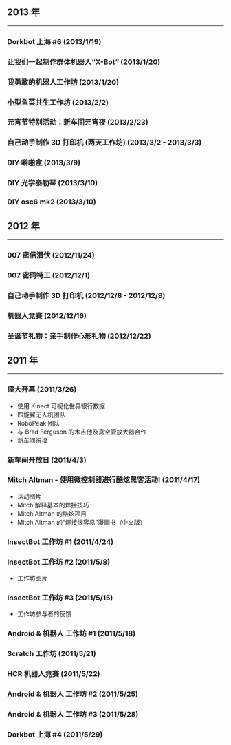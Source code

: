 ## 2013 年

---

### Dorkbot 上海 #6 (2013/1/19)
### 让我们一起制作群体机器人“X-Bot” (2013/1/20)
### 我勇敢的机器人工作坊 (2013/1/20)
### 小型鱼菜共生工作坊 (2013/2/2)
### 元宵节特别活动：新车间元宵夜 (2013/2/23)
### 自己动手制作 3D 打印机 (两天工作坊) (2013/3/2 - 2013/3/3)
### DIY 噼啪盒 (2013/3/9)
### DIY 光学泰勒琴 (2013/3/10)
### DIY osc6 mk2 (2013/3/10)

## 2012 年

---

### 007 密信潜伏 (2012/11/24)
### 007 密码特工 (2012/12/1)
### 自己动手制作 3D 打印机 (2012/12/8 - 2012/12/9)
### 机器人竞赛 (2012/12/16)
### 圣诞节礼物：亲手制作心形礼物 (2012/12/22)

## 2011 年

---

### 盛大开幕 (2011/3/26)
* 使用 Kinect 可视化世界银行数据
* 四旋翼无人机团队
* RoboPeak 团队
* 与 Brad Ferguson 的木吉他及真空管放大器合作
* 新车间祝福

### 新车间开放日 (2011/4/3)

### Mitch Altman - 使用微控制器进行酷炫黑客活动! (2011/4/17)
* 活动图片
* Mitch 解释基本的焊接技巧
* Mitch Altman 的酷炫项目
* Mitch Altman 的“焊接很容易”漫画书（中文版）

### InsectBot 工作坊 #1 (2011/4/24)
### InsectBot 工作坊 #2 (2011/5/8)
* 工作坊图片

### InsectBot 工作坊 #3 (2011/5/15)
* 工作坊参与者的反馈

### Android & 机器人 工作坊 #1 (2011/5/18)

### Scratch 工作坊 (2011/5/21)

### HCR 机器人竞赛 (2011/5/22)

### Android & 机器人 工作坊 #2 (2011/5/25)

### Android & 机器人 工作坊 #3 (2011/5/28)

### Dorkbot 上海 #4 (2011/5/29)
